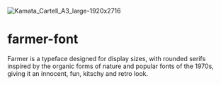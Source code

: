 ![Kamata_Cartell_A3_large-1920x2716](https://user-images.githubusercontent.com/29678262/118409940-39206380-b68d-11eb-8e93-92d8395f02da.jpeg)

# farmer-font
Farmer is a typeface designed for display sizes, with rounded serifs inspired by the organic forms of nature and popular fonts of the 1970s, giving it an innocent, fun, kitschy and retro look.
